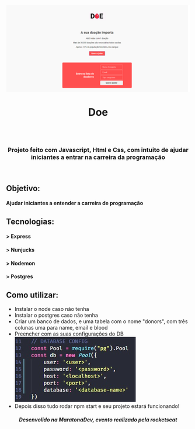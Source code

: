 <img align="center" src="./doePrint.png"/>
<h1 align="center">Doe</h1>
<br>
<br>
<h3 align="center">Projeto feito com Javascript, Html e Css, com intuito de ajudar iniciantes a entrar na carreira da programação</h3>
<br> 
<h2>Objetivo:</h2>
<h4>Ajudar iniciantes a entender a carreira de programação</h4>
<h2>Tecnologias:</h2>
<h4>> Express</h4>
<h4>> Nunjucks</h4>
<h4>> Nodemon</h4>
<h4>> Postgres</h4>
<h2>Como utilizar:</h2>
<ul>
  <li>Instalar o node caso não tenha</li>
  <li>Instalar o postgres caso não tenha</li>
  <li>Criar um banco de dados, e uma tabela com o nome "donors", com três colunas uma para name, email e blood</li>
  <li>Preencher com as suas configurações do DB</li>
  <img src="./confgDB.jpg"/>
  <li>Depois disso tudo rodar npm start e seu projeto estará funcionando!</li>
</ul>

<h5 align="center">Desenvolido na MaratonaDev, evento realizado pela rocketseat</h5>
